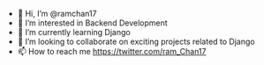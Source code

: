 - 👋 Hi, I’m @ramchan17
- 👀 I’m interested in Backend Development 
- 🌱 I’m currently learning Django
- 💞️ I’m looking to collaborate on exciting projects related to Django
- 📫 How to reach me https://twitter.com/ram_Chan17

<!---
ramchan17/ramchan17 is a ✨ special ✨ repository because its `README.md` (this file) appears on your GitHub profile.
You can click the Preview link to take a look at your changes.
--->
